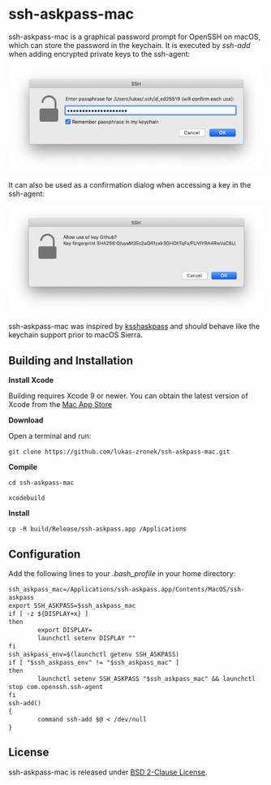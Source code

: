 # ssh-askpass-mac

ssh-askpass-mac is a graphical password prompt for OpenSSH on macOS, which can store the password in the keychain. It is executed by _ssh-add_ when adding encrypted private keys to the ssh-agent:

![screenshot](https://github.com/lukas-zronek/screenshots/blob/master/ssh-askpass-mac/passphrase.png  "Screenshot of ssh-askpass-mac")

It can also be used as a confirmation dialog when accessing a key in the ssh-agent:

![screenshot](https://github.com/lukas-zronek/screenshots/blob/master/ssh-askpass-mac/confirmation.png  "Screenshot of ssh-askpass-mac")

ssh-askpass-mac was inspired by [ksshaskpass](https://github.com/KDE/ksshaskpass) and should behave like the keychain support prior to macOS Sierra.

## Building and Installation

**Install Xcode**

Building requires Xcode 9 or newer. You can obtain the latest version of Xcode from the [Mac App Store](https://itunes.apple.com/us/app/xcode/id497799835)

**Download**

Open a terminal and run:
```
git clone https://github.com/lukas-zronek/ssh-askpass-mac.git
```

**Compile**
```
cd ssh-askpass-mac
```

```
xcodebuild
```

**Install**

```
cp -R build/Release/ssh-askpass.app /Applications
```

## Configuration

Add the following lines to your _.bash_profile_ in your home directory:

```
ssh_askpass_mac=/Applications/ssh-askpass.app/Contents/MacOS/ssh-askpass
export SSH_ASKPASS=$ssh_askpass_mac
if [ -z ${DISPLAY+x} ]
then
        export DISPLAY=
        launchctl setenv DISPLAY ""
fi
ssh_askpass_env=$(launchctl getenv SSH_ASKPASS)
if [ "$ssh_askpass_env" != "$ssh_askpass_mac" ]
then
        launchctl setenv SSH_ASKPASS "$ssh_askpass_mac" && launchctl stop com.openssh.ssh-agent
fi
ssh-add()
{
        command ssh-add $@ < /dev/null
}
```

## License

ssh-askpass-mac is released under [BSD 2-Clause License](https://github.com/lukas-zronek/ssh-askpass-mac/blob/master/LICENSE).
